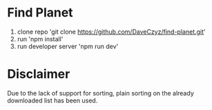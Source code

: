 # Find Planet

1. clone repo 'git clone https://github.com/DaveCzyz/find-planet.git'
2. run 'npm install'
3. run developer server 'npm run dev'

# Disclaimer
Due to the lack of support for sorting, plain sorting on the already downloaded list has been used.


